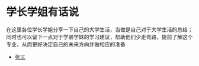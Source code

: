 # 学长学姐有话说

在这里各位学长学姐分享一下自己的大学生活，当做是自己对于大学生活的总结；同时也可以留下一点对于学弟学妹的学习建议，帮助他们少走弯路，提前了解这个专业，从而更好决定自己的未来方向并做相应的准备

-   [张三](docs/学长学姐有话说/经验帖/张三.md)
